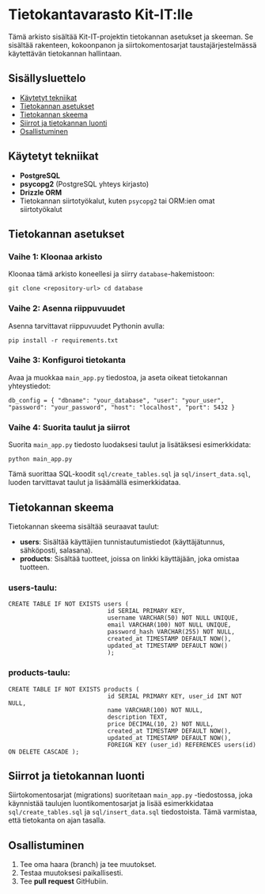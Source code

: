 # Tietokantavarasto Kit-IT:lle

Tämä arkisto sisältää Kit-IT-projektin tietokannan asetukset ja skeeman. Se sisältää rakenteen, kokoonpanon ja siirtokomentosarjat taustajärjestelmässä käytettävän tietokannan hallintaan.

## Sisällysluettelo
- [Käytetyt tekniikat](#teknologiat-käytetty)
- [Tietokannan asetukset](#database-setup)
- [Tietokannan skeema](#schema-structure)
- [Siirrot ja tietokannan luonti](#running-the-migrations)
- [Osallistuminen](#contributing)

## Käytetyt tekniikat
- **PostgreSQL**
- **psycopg2** (PostgreSQL yhteys kirjasto)
- **Drizzle ORM** 
- Tietokannan siirtotyökalut, kuten `psycopg2` tai ORM:ien omat siirtotyökalut

## Tietokannan asetukset

### Vaihe 1: Kloonaa arkisto

Kloonaa tämä arkisto koneellesi ja siirry `database`-hakemistoon:

````
git clone <repository-url> cd database
````


### Vaihe 2: Asenna riippuvuudet

Asenna tarvittavat riippuvuudet Pythonin avulla:
````
pip install -r requirements.txt
````
### Vaihe 3: Konfiguroi tietokanta

Avaa ja muokkaa `main_app.py` tiedostoa, ja aseta oikeat tietokannan yhteystiedot:
````
db_config = { "dbname": "your_database", "user": "your_user", "password": "your_password", "host": "localhost", "port": 5432 }
````


### Vaihe 4: Suorita taulut ja siirrot

Suorita `main_app.py` tiedosto luodaksesi taulut ja lisätäksesi esimerkkidata:
````
python main_app.py
````

Tämä suorittaa SQL-koodit `sql/create_tables.sql` ja `sql/insert_data.sql`, luoden tarvittavat taulut ja lisäämällä esimerkkidataa.

## Tietokannan skeema

Tietokannan skeema sisältää seuraavat taulut:

- **users**: Sisältää käyttäjien tunnistautumistiedot (käyttäjätunnus, sähköposti, salasana).
- **products**: Sisältää tuotteet, joissa on linkki käyttäjään, joka omistaa tuotteen.

### users-taulu:
````
CREATE TABLE IF NOT EXISTS users ( 
                            id SERIAL PRIMARY KEY, 
                            username VARCHAR(50) NOT NULL UNIQUE, 
                            email VARCHAR(100) NOT NULL UNIQUE, 
                            password_hash VARCHAR(255) NOT NULL, 
                            created_at TIMESTAMP DEFAULT NOW(), 
                            updated_at TIMESTAMP DEFAULT NOW() 
                            );
````

### products-taulu:
````
CREATE TABLE IF NOT EXISTS products ( 
                            id SERIAL PRIMARY KEY, user_id INT NOT NULL, 
                            name VARCHAR(100) NOT NULL, 
                            description TEXT, 
                            price DECIMAL(10, 2) NOT NULL, 
                            created_at TIMESTAMP DEFAULT NOW(), 
                            updated_at TIMESTAMP DEFAULT NOW(), 
                            FOREIGN KEY (user_id) REFERENCES users(id) ON DELETE CASCADE );
````

## Siirrot ja tietokannan luonti

Siirtokomentosarjat (migrations) suoritetaan `main_app.py` -tiedostossa, joka käynnistää taulujen luontikomentosarjat ja lisää esimerkkidataa `sql/create_tables.sql` ja `sql/insert_data.sql` tiedostoista. Tämä varmistaa, että tietokanta on ajan tasalla.

## Osallistuminen

1. Tee oma haara (branch) ja tee muutokset.
2. Testaa muutoksesi paikallisesti.
3. Tee **pull request** GitHubiin.
